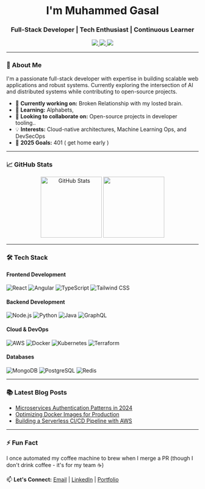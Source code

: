 <h1 align="center">I'm Muhammed Gasal</h1>
<h3 align="center">Full-Stack Developer | Tech Enthusiast | Continuous Learner</h3>

<p align="center">
  <a href="https://muhammedgasal.com" target="_blank">
    <img src="https://img.shields.io/badge/Portfolio-%23000000.svg?style=for-the-badge&logo=react&logoColor=white"/>
  </a>
  <a href="https://linkedin.com/in/gasal" target="_blank">
    <img src="https://img.shields.io/badge/LinkedIn-0077B5?style=for-the-badge&logo=linkedin&logoColor=white"/>
  </a>
  <a href="https://medium.com/@gasalgasal246" target="_blank">
    <img src="https://img.shields.io/badge/Medium-12100E?style=for-the-badge&logo=medium&logoColor=white"/>
  </a>
</p>

---

### 🚀 About Me

I'm a passionate full-stack developer with expertise in building scalable web applications and robust systems. Currently exploring the intersection of AI and distributed systems while contributing to open-source projects.

- 🔭 **Currently working on:** Broken Relationship with my losted brain.
- 🌱 **Learning:** Alphabets,
- 👯 **Looking to collaborate on:** Open-source projects in developer tooling..
- 💡 **Interests:** Cloud-native architectures, Machine Learning Ops, and DevSecOps
- 🎯 **2025 Goals:** 401 ( get home early )

---
### 📈 GitHub Stats

<p align="center">
  <img src="https://github-readme-stats.vercel.app/api?username=gasal246&show_icons=true&theme=radical" alt="GitHub Stats" height="160"/>
  <img src="https://github-readme-stats.vercel.app/api/top-langs/?username=gasal246&layout=compact&theme=radical" height="160"/>
</p>

---

### 🛠️ Tech Stack

#### **Frontend Development**
![React](https://img.shields.io/badge/React-20232A?style=for-the-badge&logo=react&logoColor=61DAFB)
![Angular](https://img.shields.io/badge/Angular-DD0031?style=for-the-badge&logo=angular&logoColor=white)
![TypeScript](https://img.shields.io/badge/TypeScript-007ACC?style=for-the-badge&logo=typescript&logoColor=white)
![Tailwind CSS](https://img.shields.io/badge/Tailwind_CSS-38B2AC?style=for-the-badge&logo=tailwind-css&logoColor=white)

#### **Backend Development**
![Node.js](https://img.shields.io/badge/Node.js-339933?style=for-the-badge&logo=nodedotjs&logoColor=white)
![Python](https://img.shields.io/badge/Python-3776AB?style=for-the-badge&logo=python&logoColor=white)
![Java](https://img.shields.io/badge/Java-ED8B00?style=for-the-badge&logo=openjdk&logoColor=white)
![GraphQL](https://img.shields.io/badge/GraphQL-E10098?style=for-the-badge&logo=graphql&logoColor=white)

#### **Cloud & DevOps**
![AWS](https://img.shields.io/badge/AWS-%23FF9900.svg?style=for-the-badge&logo=amazon-aws&logoColor=white)
![Docker](https://img.shields.io/badge/Docker-2CA5E0?style=for-the-badge&logo=docker&logoColor=white)
![Kubernetes](https://img.shields.io/badge/Kubernetes-326ce5.svg?style=for-the-badge&logo=kubernetes&logoColor=white)
![Terraform](https://img.shields.io/badge/Terraform-7B42BC?style=for-the-badge&logo=terraform&logoColor=white)

#### **Databases**
![MongoDB](https://img.shields.io/badge/MongoDB-4EA94B?style=for-the-badge&logo=mongodb&logoColor=white)
![PostgreSQL](https://img.shields.io/badge/PostgreSQL-316192?style=for-the-badge&logo=postgresql&logoColor=white)
![Redis](https://img.shields.io/badge/Redis-DC382D?style=for-the-badge&logo=redis&logoColor=white)

---

### 📚 Latest Blog Posts
<!-- BLOG-POST-LIST:START -->
- [Microservices Authentication Patterns in 2024](https://medium.com/@gasalgasal246)
- [Optimizing Docker Images for Production](https://medium.com/@gasalgasal246)
- [Building a Serverless CI/CD Pipeline with AWS](https://medium.com/@gasalgasal246)
<!-- BLOG-POST-LIST:END -->

---

### ⚡ Fun Fact
I once automated my coffee machine to brew when I merge a PR (though I don't drink coffee - it's for my team ☕)

📫 **Let's Connect:** [Email](mailto:gasalgasal246@gmail.com) | [LinkedIn](https://linkedin.com/in/gasal) | [Portfolio](https://muhammedgasal.com)
